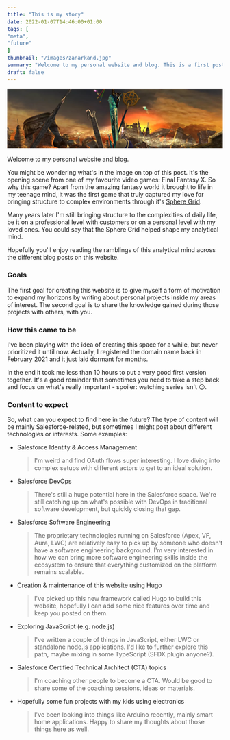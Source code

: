 ```yaml
---
title: "This is my story"
date: 2022-01-07T14:46:00+01:00
tags: [
"meta",
"future"
]
thumbnail: "/images/zanarkand.jpg"
summary: "Welcome to my personal website and blog. This is a first post explaining what you can expect here in the future."
draft: false
---
```


![Picture of the opening scene of Final Fantasy X, showing the Zanarkand Ruins](/images/zanarkand.jpg "Zanarkand Ruins from Final Fantasy X")

Welcome to my personal website and blog.

You might be wondering what's in the image on top of this post. It's the opening scene from one of my favourite video games: Final Fantasy X. So why this game? Apart from the amazing fantasy world it brought to life in my teenage mind, it was the first game that truly captured my love for bringing structure to complex environments through it's [Sphere Grid](https://finalfantasy.fandom.com/wiki/Sphere_Grid).

Many years later I'm still bringing structure to the complexities of daily life, be it on a professional level with customers or on a personal level with my loved ones. You could say that the Sphere Grid helped shape my analytical mind.

Hopefully you'll enjoy reading the ramblings of this analytical mind across the different blog posts on this website.

### Goals

The first goal for creating this website is to give myself a form of motivation to expand my horizons by writing about personal projects inside my areas of interest. The second goal is to share the knowledge gained during those projects with others, with you.

### How this came to be

I've been playing with the idea of creating this space for a while, but never prioritized it until now. Actually, I registered the domain name back in February 2021 and it just laid dormant for months.

In the end it took me less than 10 hours to put a very good first version together. It's a good reminder that sometimes you need to take a step back and focus on what's really important - spoiler: watching series isn't :wink:.

### Content to expect

So, what can you expect to find here in the future? The type of content will be mainly Salesforce-related, but sometimes I might post about different technologies or interests. Some examples:

-   Salesforce Identity & Access Management
    > I'm weird and find OAuth flows super interesting. I love diving into complex setups with different actors to get to an ideal solution.
-   Salesforce DevOps
    > There's still a huge potential here in the Salesforce space. We're still catching up on what's possible with DevOps in traditional software development, but quickly closing that gap.
-   Salesforce Software Engineering
    > The proprietary technologies running on Salesforce (Apex, VF, Aura, LWC) are relatively easy to pick up by someone who doesn't have a software engineering background. I'm very interested in how we can bring more software engineering skills inside the ecosystem to ensure that everything customized on the platform remains scalable.
-   Creation & maintenance of this website using Hugo
    > I've picked up this new framework called Hugo to build this website, hopefully I can add some nice features over time and keep you posted on them.
-   Exploring JavaScript (e.g. node.js)
    > I've written a couple of things in JavaScript, either LWC or standalone node.js applications. I'd like to further explore this path, maybe mixing in some TypeScript (SFDX plugin anyone?).
-   Salesforce Certified Technical Architect (CTA) topics
    > I'm coaching other people to become a CTA. Would be good to share some of the coaching sessions, ideas or materials.
-   Hopefully some fun projects with my kids using electronics
    > I've been looking into things like Arduino recently, mainly smart home applications. Happy to share my thoughts about those things here as well.
